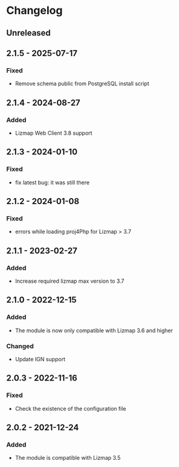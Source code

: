 # Changelog

## Unreleased

## 2.1.5 - 2025-07-17

### Fixed

* Remove schema public from PostgreSQL install script

## 2.1.4 - 2024-08-27

### Added

* Lizmap Web Client 3.8 support

## 2.1.3 - 2024-01-10

### Fixed

* fix latest bug: it was still there


## 2.1.2 - 2024-01-08

### Fixed

* errors while loading proj4Php for Lizmap > 3.7

## 2.1.1 - 2023-02-27

### Added

* Increase required lizmap max version to 3.7

## 2.1.0 - 2022-12-15

### Added

* The module is now only compatible with Lizmap 3.6 and higher

### Changed

* Update IGN support

## 2.0.3 - 2022-11-16

### Fixed

* Check the existence of the configuration file

## 2.0.2 - 2021-12-24

### Added

* The module is compatible with Lizmap 3.5
